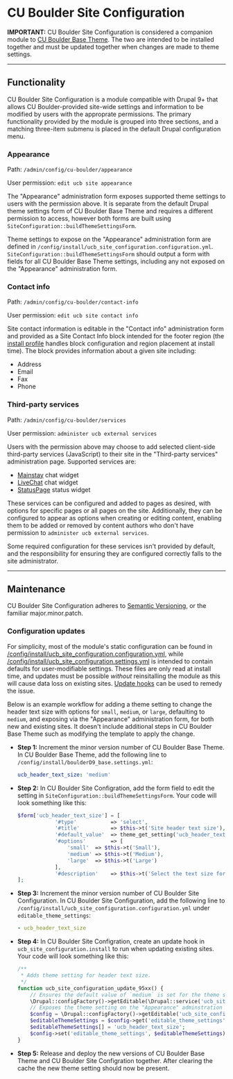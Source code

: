 # CU Boulder Site Configuration

**IMPORTANT:** CU Boulder Site Configuration is considered a companion module to [CU Boulder Base Theme](https://github.com/CuBoulder/tiamat-theme). The two are intended to be installed together and must be updated together when changes are made to theme settings.

---
## Functionality

CU Boulder Site Configuration is a module compatible with Drupal 9+ that allows CU Boulder-provided site-wide settings and information to be modified by users with the approprate permissions. The primary functionality provided by the module is grouped into three sections, and a matching three-item submenu is placed in the default Drupal configuration menu.

### Appearance

Path: `/admin/config/cu-boulder/appearance`

User permission: `edit ucb site appearance` 

The "Appearance" administration form exposes supported theme settings to users with the permission above. It is separate from the default Drupal theme settings form of CU Boulder Base Theme and requires a different permission to access, however both forms are built using `SiteConfiguration::buildThemeSettingsForm`.

Theme settings to expose on the "Appearance" administration form are defined in `/config/install/ucb_site_configuration.configuration.yml`. `SiteConfiguration::buildThemeSettingsForm` should output a form with fields for all CU Boulder Base Theme settings, including any not exposed on the "Appearance" administration form.

### Contact info

Path: `/admin/config/cu-boulder/contact-info`

User permission: `edit ucb site contact info` 

Site contact information is editable in the "Contact info" administration form and provided as a Site Contact Info block intended for the footer region (the [install profile](https://github.com/CuBoulder/tiamat-profile) handles block configuration and region placement at install time). The block provides information about a given site including:

- Address
- Email
- Fax
- Phone

### Third-party services

Path: `/admin/config/cu-boulder/services`

User permission: `administer ucb external services` 

Users with the permission above may choose to add selected client-side third-party services (JavaScript) to their site in the "Third-party services" administration page. Supported services are:

- [Mainstay](https://mainstay.com) chat widget
- [LiveChat](https://www.livechat.com) chat widget
- [StatusPage](https://www.atlassian.com/software/statuspage) status widget

These services can be configured and added to pages as desired, with options for specific pages or all pages on the site. Additionally, they can be configured to appear as options when creating or editing content, enabling them to be added or removed by content authors who don't have permission to `administer ucb external services`.

Some required configuration for these services isn't provided by default, and the responsibility for ensuring they are configured correctly falls to the site administrator.

---
## Maintenance

CU Boulder Site Configuration adheres to [Semantic Versioning](https://semver.org/spec/v2.0.0.html), or the familiar major.minor.patch.

### Configuration updates

For simplicity, most of the module's static configuration can be found in [/config/install/ucb_site_configuration.configuration.yml](/config/install/ucb_site_configuration.configuration.yml), while [/config/install/ucb_site_configuration.settings.yml](/config/install/ucb_site_configuration.settings.yml) is intended to contain defaults for user-modifiable settings. These files are only read at install time, and updates must be possible *without* reinsitalling the module as this will cause data loss on existing sites. [Update hooks](https://api.drupal.org/api/drupal/core%21lib%21Drupal%21Core%21Extension%21module.api.php/function/hook_update_N/8.2.x) can be used to remedy the issue.

Below is an example workflow for adding a theme setting to change the header text size with options for `small`, `medium`, or `large`, defaulting to `medium`, and exposing via the "Appearance" administration form, for both new and existing sites. It doesn't include additional steps in CU Boulder Base Theme such as modifying the template to apply the change.

 - **Step 1:** Increment the minor version number of CU Boulder Base Theme. In CU Boulder Base Theme, add the following line to `/config/install/boulderD9_base.settings.yml`:
	```yaml
	ucb_header_text_size: 'medium'
	```

 - **Step 2:** In CU Boulder Site Configration, add the form field to edit the setting in `SiteConfiguration::buildThemeSettingsForm`. Your code will look something like this:
	```php
	$form['ucb_header_text_size'] = [
				'#type'           => 'select',
				'#title'          => $this->t('Site header text size'),
				'#default_value'  => theme_get_setting('ucb_header_text_size', $themeName) ?? 'medium',
				'#options'        => [
					'small'  => $this->t('Small'),
					'medium' => $this->t('Medium'),
					'large'  => $this->t('Large')
				],
				'#description'    => $this->t('Select the text size for the header at the top of the page.')
	];
	```

 - **Step 3:** Increment the minor version number of CU Boulder Site Configuration. In CU Boulder Site Configuration, add the following line to `/config/install/ucb_site_configuration.configuration.yml` under `editable_theme_settings`:
	```yaml
	- ucb_header_text_size
	```

 - **Step 4:** In CU Boulder Site Configration, create an update hook in `ucb_site_configuration.install` to run when updating existing sites. Your code will look something like this:
	```php
	/**
	 * Adds theme setting for header text size.
	 */
	function ucb_site_configuration_update_95xx() {
		// Ensures the default value of `medium` is set for the theme setting
		\Drupal::configFactory()->getEditable(\Drupal::service('ucb_site_configuration')->getThemeName() . '.settings')->set('ucb_header_text_size', 'medium');
		// Exposes the theme setting on the "Appearance" adminstration form by updating the module configuration
		$config = \Drupal::configFactory()->getEditable('ucb_site_configuration.configuration');
		$editableThemeSettings = $config->get('editable_theme_settings');
		$editableThemeSettings[] = 'ucb_header_text_size';
		$config->set('editable_theme_settings', $editableThemeSettings)->save();
	}
	```

 - **Step 5:** Release and deploy the new versions of CU Boulder Base Theme and CU Boulder Site Configration together. After clearing the cache the new theme setting should now be present.
